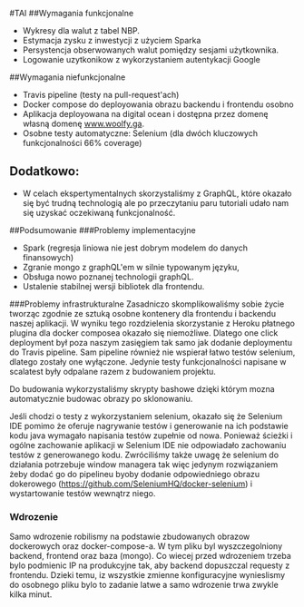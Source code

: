 #TAI
##Wymagania funkcjonalne
+ Wykresy dla walut z tabel NBP.
+ Estymacja zysku z inwestycji z użyciem Sparka
+ Persystencja obserwowanych walut pomiędzy sesjami użytkownika.
+ Logowanie uzytkonikow z wykorzystaniem autentykacji Google

##Wymagania niefunkcjonalne
+ Travis pipeline (testy na pull-request'ach)
+ Docker compose do deployowania obrazu backendu i frontendu osobno
+ Aplikacja deployowana na digital ocean i dostępna przez domenę własną domenę www.woolfy.ga.
+ Osobne testy automatyczne: Selenium (dla dwóch kluczowych funkcjonalności 66% coverage)

## Dodatkowo:
+ W celach ekspertymentalnych skorzystaliśmy z GraphQL, które okazało się być trudną technologią ale po przeczytaniu paru tutoriali udało nam się uzyskać oczekiwaną funkcjonalność.

##Podsumowanie
###Problemy implementacyjne
+ Spark (regresja liniowa nie jest dobrym modelem do danych finansowych)
+ Zgranie mongo z graphQL'em w silnie typowanym języku,
+ Obsługa nowo poznanej technologii graphQL.
+ Ustalenie stabilnej wersji bibliotek dla frontendu.

###Problemy infrastrukturalne
Zasadniczo skomplikowaliśmy sobie życie tworząc zgodnie ze sztuką osobne kontenery dla 
frontendu i backendu naszej aplikacji. W wyniku tego rozdzielenia skorzystanie z Heroku płatnego plugina 
dla docker composea okazało się niemożliwe. Dlatego one click deployment był poza naszym zasięgiem 
tak samo jak dodanie deploymentu do Travis pipeline. Sam pipeline również nie wspierał łatwo testów selenium,
dlatego zostały one wyłączone. Jedynie testy funkcjonalności 
napisane w scalatest były odpalane razem z budowaniem projektu. 

Do budowania wykorzystaliśmy skrypty bashowe dzięki którym mozna automatycznie budowac obrazy po sklonowaniu.

Jeśli chodzi o testy z wykorzystaniem selenium, okazało się że Selenium IDE 
pomimo że oferuje nagrywanie testów i generowanie na ich podstawie kodu java wymagało napisania testów zupełnie od nowa.
Ponieważ ścieżki i ogólne zachowanie aplikacji w Selenium IDE nie odpowiadało zachowaniu testów z generowanego kodu.
Zwróciliśmy także uwagę że selenium do działania potrzebuje window managera tak więc jedynym rozwiązaniem 
żeby dodać go do pipelineu byoby dodanie odpowiedniego obrazu 
dokerowego (https://github.com/SeleniumHQ/docker-selenium) i wystartowanie 
testów wewnątrz niego.

### Wdrozenie 
Samo wdrozenie robilismy na podstawie zbudowanych obrazow dockerowych oraz
docker-compose-a. W tym pliku byl wyszczegolniony backend, frontend oraz baza (mongo).
Co wiecej przed wdrozeniem trzeba bylo podmienic IP na produkcyjne tak, aby
backend dopuszczal requesty z frontendu. Dzieki temu, iz wszystkie zmienne
konfiguracyjne wynieslismy do osobnego pliku bylo to zadanie latwe a 
samo wdrozenie trwa zwykle kilka minut.

